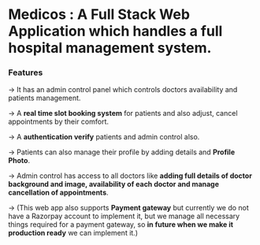 # Medicos : A Full Stack Web Application which handles a full hospital management system.

### Features

-> It has an admin control panel which controls doctors availability and patients management.  

-> A **real time slot booking system** for patients and also adjust, cancel appointments by their comfort.  

-> A **authentication verify** patients and admin control also.  

-> Patients can also manage their profile by adding details and **Profile Photo**.  

-> Admin control has access to all doctors like **adding full details of doctor background and image, availability of each doctor and manage cancellation of appointments**.  

-> (This web app also supports **Payment gateway** but currently we do not have a Razorpay account to implement it, but we manage all necessary things required for a payment gateway, so **in future when we make it production ready** we can implement it.)
